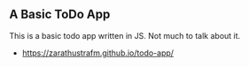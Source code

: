 ## A Basic ToDo App
This is a basic todo app written in JS.
Not much to talk about it.
* https://zarathustrafm.github.io/todo-app/
